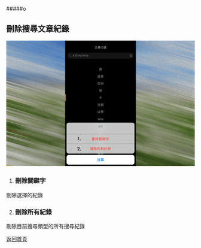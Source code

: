 #####o
## 刪除搜尋文章紀錄

![Image of Delete_Search Article History](../v1/images/delete_search_article_history.png) 

1. ### 刪除關鍵字
刪除選擇的紀錄

2. ### 刪除所有紀錄
刪除目前搜尋類型的所有搜尋紀錄  
  
[返回首頁](https://kimieno.github.io/ios.pitt) 